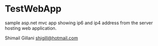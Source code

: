 # TestWebApp

sample asp.net mvc app showing ip6 and ip4 address from the server hosting web application.

Shimail Gillani
shigill@hotmail.com
